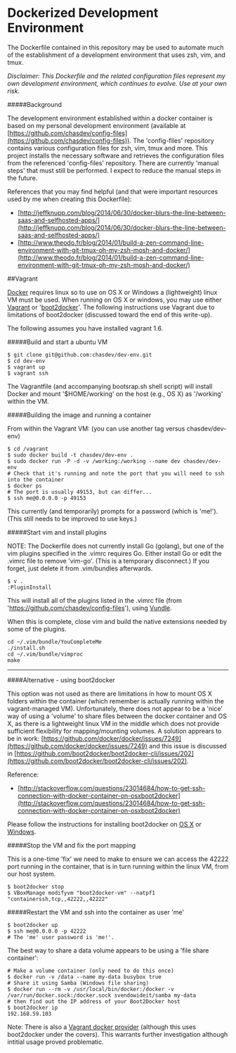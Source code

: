 # Dockerized Development Environment

The Dockerfile contained in this repository may be used to automate much of the establishment of a development environment that uses zsh, vim, and tmux. 

_Disclaimer: This Dockerfile and the related configuration files represent my own development environment, which continues to evolve. Use at your own risk._

#####Background

The development environment established within a docker container is based on my personal development environment (available at [https://github.com/chasdev/config-files](https://github.com/chasdev/config-files)).  The 'config-files' repository contains various configuration files for zsh, vim, tmux and more. This project installs the necessary software and retrieves the configuration files from the referenced 'config-files' repository.  There are currently 'manual steps' that must still be performed. I expect to reduce the manual steps in the future.

References that you may find helpful (and that were important resources used by me when creating this Dockerfile):
* [http://jeffknupp.com/blog/2014/06/30/docker-blurs-the-line-between-saas-and-selfhosted-apps/](http://jeffknupp.com/blog/2014/06/30/docker-blurs-the-line-between-saas-and-selfhosted-apps/)
* [http://www.theodo.fr/blog/2014/01/build-a-zen-command-line-environment-with-git-tmux-oh-my-zsh-mosh-and-docker/](http://www.theodo.fr/blog/2014/01/build-a-zen-command-line-environment-with-git-tmux-oh-my-zsh-mosh-and-docker/)

##Vagrant

[Docker](https://www.docker.com) requires linux so to use on OS X or Windows a (lightweight) linux VM must be used.  When running on OS X or windows, you may use either [Vagrant](https://www.vagrantup.com) or '[boot2docker](https://github.com/boot2docker/boot2docker)'. The following instructions use Vagrant due to limitations of boot2docker (discussed toward the end of this write-up). 

The following assumes you have installed vagrant 1.6. 

#####Build and start a ubuntu VM

```
$ git clone git@github.com:chasdev/dev-env.git
$ cd dev-env
$ vagrant up
$ vagrant ssh
```

The Vagrantfile (and accompanying bootsrap.sh shell script) will install Docker and mount '$HOME/working' on the host (e.g., OS X) as '/working' within the VM. 

#####Building the image and running a container 

From within the Vagrant VM: (you can use another tag versus chasdev/dev-env) 

```
$ cd /vagrant
$ sudo docker build -t chasdev/dev-env .
$ sudo docker run -P -d -v /working:/working --name dev chasdev/dev-env
# Check that it's running and note the port that you will need to ssh into the container 
$ docker ps
# The port is usually 49153, but can differ...
$ ssh me@0.0.0.0 -p 49153
```
This currently (and temporarily) prompts for a password (which is 'me!'). (This still needs to be improved to use keys.)

#####Start vim and install plugins

NOTE: The Dockerfile does not currently install Go (golang), but one of the vim plugins specified in the .vimrc requires Go.  Either install Go or edit the .vimrc file to remove 'vim-go'. (This is a temporary disconnect.)  If you forget, just delete it from .vim/bundles afterwards.

```
$ v .
:PluginInstall
```

This will install all of the plugins listed in the .vimrc file (from 'https://github.com/chasdev/config-files'), using [Vundle](https://github.com/gmarik/Vundle.vim).  

When this is complete, close vim and build the native extensions needed by some of the plugins.

```
cd ~/.vim/bundle/YouCompleteMe
./install.sh
cd ~/.vim/bundle/vimproc
make
```

----

####Alternative - using boot2docker

This option was not used as there are limitations in how to mount OS X folders within the container (which remember is actually running within the vagrant-managed VM).  Unfortunately, there does not appear to be a 'nice' way of using a 'volume' to share files between the docker container and OS X, as there is a lightweight linux VM in the middle which does not provide sufficient flexibility for mapping/mounting volumes. A solution apprears to be in work: [https://github.com/docker/docker/issues/7249](https://github.com/docker/docker/issues/7249) and this issue is discussed in [https://github.com/boot2docker/boot2docker-cli/issues/202](https://github.com/boot2docker/boot2docker-cli/issues/202).

Reference:

* [http://stackoverflow.com/questions/23014684/how-to-get-ssh-connection-with-docker-container-on-osxboot2docker](http://stackoverflow.com/questions/23014684/how-to-get-ssh-connection-with-docker-container-on-osxboot2docker)

Please follow the instructions for installing boot2docker on [OS X](http://docs.docker.com/installation/mac/) or [Windows](http://docs.docker.com/installation/windows/).

#####Stop the VM and fix the port mapping

This is a one-time 'fix' we need to make to ensure we can access the 42222 port running in the container, that is in turn running within the linux VM, from our host system.

```
$ boot2docker stop
$ VBoxManage modifyvm "boot2docker-vm" --natpf1 "containerssh,tcp,,42222,,42222"
```

#####Restart the VM and ssh into the container as user 'me'

```
$ boot2docker up
$ ssh me@0.0.0.0 -p 42222
# The 'me' user password is 'me!'.
```

The best way to share a data volume appears to be using a 'file share container':

```
# Make a volume container (only need to do this once)
$ docker run -v /data --name my-data busybox true
# Share it using Samba (Windows file sharing)
$ docker run --rm -v /usr/local/bin/docker:/docker -v /var/run/docker.sock:/docker.sock svendowideit/samba my-data
# then find out the IP address of your Boot2Docker host
$ boot2docker ip
192.168.59.103
```

Note: There is also a [Vagrant docker provider](https://www.vagrantup.com/blog/feature-preview-vagrant-1-6-docker-dev-environments.html) (although this uses boot2docker under the covers). This warrants further investigation although intitial usage proved problematic. 

